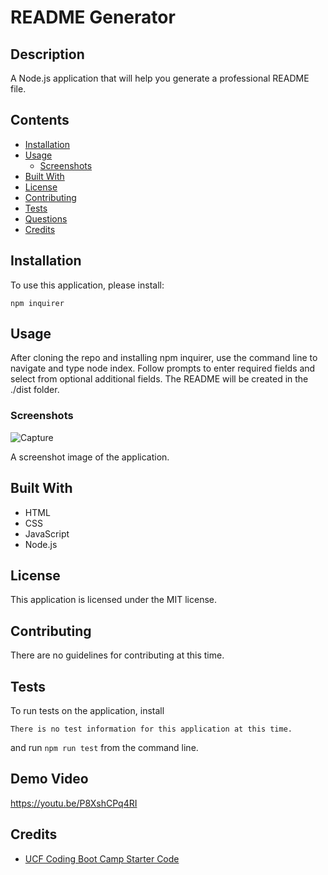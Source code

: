# README Generator

## Description
A Node.js application that will help you generate a professional README file.

## Contents
* [Installation](#installation)
* [Usage](#usage)
   * [Screenshots](#screenshots)
* [Built With](#built-with)
* [License](#license)
* [Contributing](#contributing)
* [Tests](#tests)
* [Questions](#questions)
* [Credits](#credits)

## Installation
To use this application, please install: 
```
npm inquirer
```
    
## Usage
After cloning the repo and installing npm inquirer, use the command line to navigate and type node index. Follow prompts to enter required fields and select from optional additional fields. The README will be created in the ./dist folder. 
    
### Screenshots
![Capture](https://user-images.githubusercontent.com/102924794/174169352-1bacaaa0-59b1-4ca5-89f7-b7236e7729d0.PNG)

A screenshot image of the application.

## Built With

* HTML
* CSS
* JavaScript
* Node.js

    
## License
This application is licensed under the MIT license.
    
## Contributing
There are no guidelines for contributing at this time.
    
## Tests
To run tests on the application, install
```
There is no test information for this application at this time.
```
and run `npm run test` from the command line.

## Demo Video
https://youtu.be/P8XshCPq4RI
    

## Credits
* [UCF Coding Boot Camp Starter Code](https://github.com/coding-boot-camp/potential-enigma)
